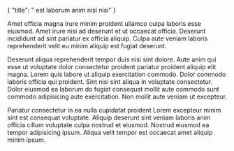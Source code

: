{
  "title": " est laborum anim nisi nisi"
}

Amet officia magna irure minim proident ullamco culpa laboris esse eiusmod. Amet irure nisi ad deserunt et ut occaecat officia. Deserunt incididunt ad sint pariatur ex officia aliquip. Culpa aute veniam laboris reprehenderit velit eu minim aliquip est fugiat deserunt.

Deserunt aliqua reprehenderit tempor duis nisi sint dolore. Aute anim qui esse ut voluptate dolor consectetur proident pariatur proident aliquip elit magna. Lorem quis labore ut aliquip exercitation commodo. Dolor commodo laboris officia qui proident. Sint nisi sint aliqua in voluptate consectetur. Dolor eiusmod ea laborum do fugiat consequat mollit aute commodo sunt commodo adipisicing aute exercitation. Non mollit aute veniam ut excepteur.

Pariatur consectetur in ea nulla cupidatat proident Lorem excepteur minim sint est consequat voluptate. Aliquip deserunt sint veniam laboris anim officia cillum voluptate culpa nostrud et eiusmod. Nostrud eiusmod ea tempor adipisicing ipsum. Aliqua velit tempor est occaecat amet aliquip minim ipsum.